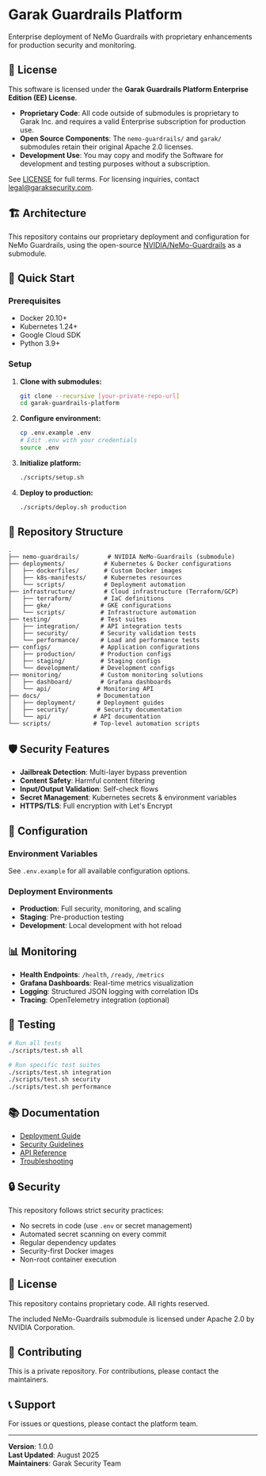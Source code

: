 # Garak Guardrails Platform

Enterprise deployment of NeMo Guardrails with proprietary enhancements for production security and monitoring.

## 📄 License

This software is licensed under the **Garak Guardrails Platform Enterprise Edition (EE) License**.

- **Proprietary Code**: All code outside of submodules is proprietary to Garak Inc. and requires a valid Enterprise subscription for production use.
- **Open Source Components**: The `nemo-guardrails/` and `garak/` submodules retain their original Apache 2.0 licenses.
- **Development Use**: You may copy and modify the Software for development and testing purposes without a subscription.

See [LICENSE](LICENSE) for full terms. For licensing inquiries, contact legal@garaksecurity.com.

## 🏗️ Architecture

This repository contains our proprietary deployment and configuration for NeMo Guardrails, using the open-source [NVIDIA/NeMo-Guardrails](https://github.com/NVIDIA/NeMo-Guardrails) as a submodule.

## 🚀 Quick Start

### Prerequisites
- Docker 20.10+
- Kubernetes 1.24+
- Google Cloud SDK
- Python 3.9+

### Setup

1. **Clone with submodules:**
   ```bash
   git clone --recursive [your-private-repo-url]
   cd garak-guardrails-platform
   ```

2. **Configure environment:**
   ```bash
   cp .env.example .env
   # Edit .env with your credentials
   source .env
   ```

3. **Initialize platform:**
   ```bash
   ./scripts/setup.sh
   ```

4. **Deploy to production:**
   ```bash
   ./scripts/deploy.sh production
   ```

## 📁 Repository Structure

```
.
├── nemo-guardrails/        # NVIDIA NeMo-Guardrails (submodule)
├── deployments/           # Kubernetes & Docker configurations
│   ├── dockerfiles/       # Custom Docker images
│   ├── k8s-manifests/     # Kubernetes resources
│   └── scripts/           # Deployment automation
├── infrastructure/        # Cloud infrastructure (Terraform/GCP)
│   ├── terraform/         # IaC definitions
│   ├── gke/              # GKE configurations
│   └── scripts/          # Infrastructure automation
├── testing/              # Test suites
│   ├── integration/      # API integration tests
│   ├── security/         # Security validation tests
│   └── performance/      # Load and performance tests
├── configs/              # Application configurations
│   ├── production/       # Production configs
│   ├── staging/          # Staging configs
│   └── development/      # Development configs
├── monitoring/           # Custom monitoring solutions
│   ├── dashboard/        # Grafana dashboards
│   └── api/             # Monitoring API
├── docs/                # Documentation
│   ├── deployment/      # Deployment guides
│   ├── security/        # Security documentation
│   └── api/            # API documentation
└── scripts/            # Top-level automation scripts
```

## 🛡️ Security Features

- **Jailbreak Detection**: Multi-layer bypass prevention
- **Content Safety**: Harmful content filtering
- **Input/Output Validation**: Self-check flows
- **Secret Management**: Kubernetes secrets & environment variables
- **HTTPS/TLS**: Full encryption with Let's Encrypt

## 🔧 Configuration

### Environment Variables

See `.env.example` for all available configuration options.

### Deployment Environments

- **Production**: Full security, monitoring, and scaling
- **Staging**: Pre-production testing
- **Development**: Local development with hot reload

## 📊 Monitoring

- **Health Endpoints**: `/health`, `/ready`, `/metrics`
- **Grafana Dashboards**: Real-time metrics visualization
- **Logging**: Structured JSON logging with correlation IDs
- **Tracing**: OpenTelemetry integration (optional)

## 🧪 Testing

```bash
# Run all tests
./scripts/test.sh all

# Run specific test suites
./scripts/test.sh integration
./scripts/test.sh security
./scripts/test.sh performance
```

## 📚 Documentation

- [Deployment Guide](docs/deployment/README.md)
- [Security Guidelines](docs/security/README.md)
- [API Reference](docs/api/README.md)
- [Troubleshooting](docs/troubleshooting/README.md)

## 🔒 Security

This repository follows strict security practices:

- No secrets in code (use `.env` or secret management)
- Automated secret scanning on every commit
- Regular dependency updates
- Security-first Docker images
- Non-root container execution

## 📝 License

This repository contains proprietary code. All rights reserved.

The included NeMo-Guardrails submodule is licensed under Apache 2.0 by NVIDIA Corporation.

## 🤝 Contributing

This is a private repository. For contributions, please contact the maintainers.

## 📞 Support

For issues or questions, please contact the platform team.

---

**Version**: 1.0.0  
**Last Updated**: August 2025  
**Maintainers**: Garak Security Team